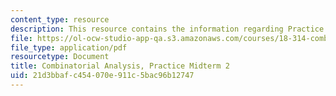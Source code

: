 ```yaml
---
content_type: resource
description: This resource contains the information regarding Practice Midterm 2.
file: https://ol-ocw-studio-app-qa.s3.amazonaws.com/courses/18-314-combinatorial-analysis-fall-2014/21d3bbafc454070e911c5bac96b12747_MIT18_314F14_pracq2.pdf
file_type: application/pdf
resourcetype: Document
title: Combinatorial Analysis, Practice Midterm 2
uid: 21d3bbaf-c454-070e-911c-5bac96b12747
---
```


